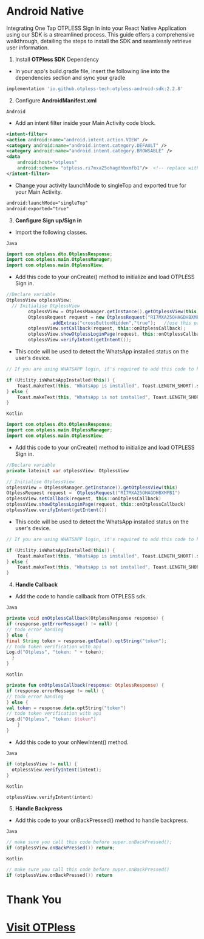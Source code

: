 # Android Native

Integrating One Tap OTPLESS Sign In into your React Native Application using our SDK is a streamlined process. This guide offers a comprehensive walkthrough, detailing the steps to install the SDK and seamlessly retrieve user information.

1. Install **OTPless SDK** Dependency
- In your app's build.gradle file, insert the following line into the dependencies section and sync your gradle
```gradle
implementation 'io.github.otpless-tech:otpless-android-sdk:2.2.8'
```

2. Configure **AndroidManifest.xml**

`Android`

- Add an intent filter inside your Main Activity code block.

```xml
<intent-filter>
<action android:name="android.intent.action.VIEW" />
<category android:name="android.intent.category.DEFAULT" />
<category android:name="android.intent.category.BROWSABLE" />
<data
	android:host="otpless"
   	android:scheme= "otpless.ri7mxa25ohagdhbxmfb1"/>  <!-- replace with your scheme provided in documentation-->
</intent-filter>
```

- Change your activity launchMode to singleTop and exported true for your Main Activity.

```xml
android:launchMode="singleTop"
android:exported="true"
```

3. **Configure Sign up/Sign in**

- Import the following classes.

`Java`
```java
import com.otpless.dto.OtplessResponse;
import com.otpless.main.OtplessManager;
import com.otpless.main.OtplessView;
```
- Add this code to your onCreate() method to initialize and load OTPLESS Sign in.
```java
//Declare variable
OtplessView otplessView;
  // Initialise OtplessView
        otplessView = OtplessManager.getInstance().getOtplessView(this);
        OtplessRequest request = new OtplessRequest("RI7MXA25OHAGDHBXMFB1") //replace with your appid provided in documentation
				.addExtras("crossButtonHidden","true");   //use this parameter to hide cross button
        otplessView.setCallback(request, this::onOtplessCallback);
        otplessView.showOtplessLoginPage(request, this::onOtplessCallback);
        otplessView.verifyIntent(getIntent());
```

- This code will be used to detect the WhatsApp installed status on the user's device.

```kotlin
// If you are using WHATSAPP login, it's required to add this code to hide the OTPless functionality

if (Utility.isWhatsAppInstalled(this)) {
    Toast.makeText(this, "WhatsApp is installed", Toast.LENGTH_SHORT).show();
} else {
    Toast.makeText(this, "WhatsApp is not installed", Toast.LENGTH_SHORT).show();
}
```

`Kotlin`
```kotlin
import com.otpless.dto.OtplessResponse;
import com.otpless.main.OtplessManager;
import com.otpless.main.OtplessView;
```
- Add this code to your onCreate() method to initialize and load OTPLESS Sign in.
```java
//Declare variable
private lateinit var otplessView: OtplessView

// Initialise OtplessView
otplessView = OtplessManager.getInstance().getOtplessView(this)
OtplessRequest request =  OtplessRequest("RI7MXA25OHAGDHBXMFB1")
otplessView.setCallback(request, this::onOtplessCallback)
otplessView.showOtplessLoginPage(request, this::onOtplessCallback)
otplessView.verifyIntent(getIntent())
```

- This code will be used to detect the WhatsApp installed status on the user's device.

```kotlin
// If you are using WHATSAPP login, it's required to add this code to hide the OTPless functionality

if (Utility.isWhatsAppInstalled(this)) {
    Toast.makeText(this, "WhatsApp is installed", Toast.LENGTH_SHORT).show();
} else {
    Toast.makeText(this, "WhatsApp is not installed", Toast.LENGTH_SHORT).show();
}
```

4. **Handle Callback**

- Add the code to handle callback from OTPLESS sdk.

`Java`

```java
private void onOtplessCallback(OtplessResponse response) {
if (response.getErrorMessage() != null) {
// todo error handing
} else {
final String token = response.getData().optString("token");
// todo token verification with api
Log.d("Otpless", "token: " + token);
  }
}
```

`Kotlin`

```kotlin
private fun onOtplessCallback(response: OtplessResponse) {
if (response.errorMessage != null) {
// todo error handing
} else {
val token = response.data.optString("token")
// todo token verification with api
Log.d("Otpless", "token: $token")
	}
}
```
- Add this code to your onNewIntent() method.

`Java`

```java
if (otplessView != null) {
  otplessView.verifyIntent(intent);
}
```

`Kotlin`

```kotlin
otplessView.verifyIntent(intent)
```

5. **Handle Backpress**

- Add this code to your onBackPressed() method to handle backpress.

`Java`

```java
// make sure you call this code before super.onBackPressed();
if (otplessView.onBackPressed()) return;
```

`Kotlin`

```kotlin
// make sure you call this code before super.onBackPressed()
if (otplessView.onBackPressed()) return
```



# Thank You

# [Visit OTPless](https://otpless.com/platforms/android)
